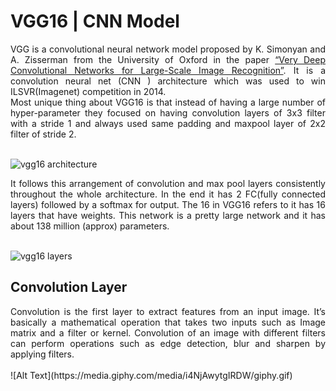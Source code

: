 # VGG16 | CNN Model

<div align="justify">VGG is a convolutional neural network model proposed by K. Simonyan and A. Zisserman from the University of Oxford in the paper <a href="https://arxiv.org/abs/1409.1556" target="_top">“Very Deep Convolutional Networks for Large-Scale Image Recognition”</a>. It is a convolution neural net (CNN ) architecture which was used to win ILSVR(Imagenet) competition in 2014.</div>

<div align="justify">Most unique thing about VGG16 is that instead of having a large number of hyper-parameter they focused on having convolution layers of 3x3 filter with a stride 1 and always used same padding and maxpool layer of 2x2 filter of stride 2.</div> <br>

![vgg16 architecture](https://user-images.githubusercontent.com/35737777/69682136-5bdd4780-10a8-11ea-9079-50283f5451df.png) <br>

<div align="justify">It follows this arrangement of convolution and max pool layers consistently throughout the whole architecture. In the end it has 2 FC(fully connected layers) followed by a softmax for output. The 16 in VGG16 refers to it has 16 layers that have weights. This network is a pretty large network and it has about 138 million (approx) parameters.</div> <br>

![vgg16 layers](https://miro.medium.com/max/1400/1*UCGA58A2Ssjf74Z0Oh0_eQ.png)

## Convolution Layer
<div align="justify">Convolution is the first layer to extract features from an input image. It’s basically a mathematical operation that takes two inputs such as Image matrix and a filter or kernel. Convolution of an image with different filters can perform operations such as edge detection, blur and sharpen by applying filters.</div> <br>
![Alt Text](https://media.giphy.com/media/i4NjAwytgIRDW/giphy.gif)
